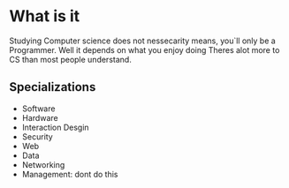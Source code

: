 # What is it

Studying Computer science does not nessecarity means, you`ll only be a Programmer. Well it depends on what you enjoy doing
Theres alot more to CS than most people understand.

## Specializations

- Software
- Hardware
- Interaction Desgin
- Security
- Web
- Data
- Networking
- Management: dont do this